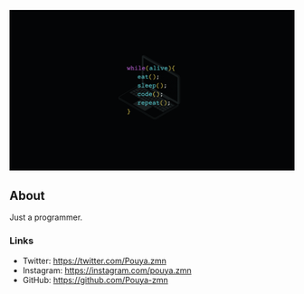 ![Profile Picture](./programmer.png)

## About

Just a programmer.

### Links

- Twitter: https://twitter.com/Pouya.zmn
- Instagram: https://instagram.com/pouya.zmn
- GitHub: https://github.com/Pouya-zmn

